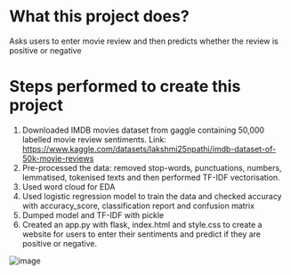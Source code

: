 # What this project does?
 Asks users to enter movie review and then predicts whether the review is positive or negative

# Steps performed to create this project
1. Downloaded IMDB movies dataset from gaggle containing 50,000 labelled movie review sentiments. Link: https://www.kaggle.com/datasets/lakshmi25npathi/imdb-dataset-of-50k-movie-reviews
2. Pre-processed the data: removed stop-words, punctuations, numbers, lemmatised, tokenised texts and then performed TF-IDF vectorisation.
3. Used word cloud for EDA
4. Used logistic regression model to train the data and checked accuracy with accuracy_score, classification report and confusion matrix
5. Dumped model and TF-IDF with pickle
6. Created an app.py with flask, index.html and style.css to create a website for users to enter their sentiments and predict if they are positive or negative.

![image](https://github.com/user-attachments/assets/b368c060-516f-4269-b842-234e2e9c2c19)
